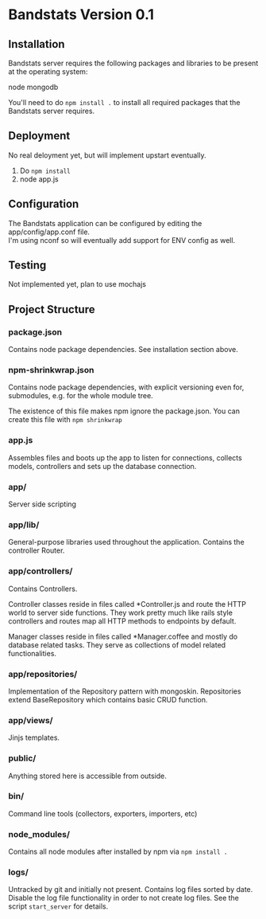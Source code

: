 # Bandstats Version 0.1


## Installation

Bandstats server requires the following packages and libraries to be present at
the operating system:

  node
  mongodb

You'll need to do `npm install .` to install all required packages that the
Bandstats server requires.


## Deployment

No real deloyment yet, but will implement upstart eventually.

1. Do `npm install`
2. node app.js 


## Configuration

The Bandstats application can be configured by editing the app/config/app.conf file.  
I'm using nconf so will eventually add support for ENV config as well.


## Testing

Not implemented yet, plan to use mochajs

## Project Structure

### package.json

Contains node package dependencies. See installation section above.

### npm-shrinkwrap.json

Contains node package dependencies, with explicit versioning even for,
submodules, e.g. for the whole module tree.

The existence of this file makes npm ignore the package.json. You can create
this file with `npm shrinkwrap`

### app.js

Assembles files and boots up the app to listen for connections, collects
models, controllers and sets up the database connection.

### app/

Server side scripting


### app/lib/

General-purpose libraries used throughout the application. Contains the controller Router.


### app/controllers/

Contains Controllers.

Controller classes reside in files called \*Controller.js and route the
HTTP world to server side functions. They work pretty much like rails style controllers
and routes map all HTTP methods to endpoints by default.

Manager classes reside in files called \*Manager.coffee and mostly do database
related tasks. They serve as collections of model related functionalities.

### app/repositories/

Implementation of the Repository pattern with mongoskin.  Repositories extend BaseRepository which contains
basic CRUD function.


### app/views/

Jinjs templates.


### public/

Anything stored here is accessible from outside.


### bin/

Command line tools (collectors, exporters, importers, etc)


### node\_modules/

Contains all node modules after installed by npm via `npm install .`


### logs/

Untracked by git and initially not present. Contains log files sorted by date.
Disable the log file functionality in order to not create log files. See the
script `start_server` for details.

